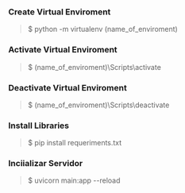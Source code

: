 ### Create Virtual Enviroment

> $ python -m virtualenv (name_of_enviroment)

### Activate Virtual Enviroment

> $ (name_of_enviroment)\Scripts\activate

### Deactivate Virtual Enviroment

> $ (name_of_enviroment)\Scripts\deactivate

### Install Libraries

> $ pip install requeriments.txt

### Inciializar Servidor

> $ uvicorn main:app --reload
